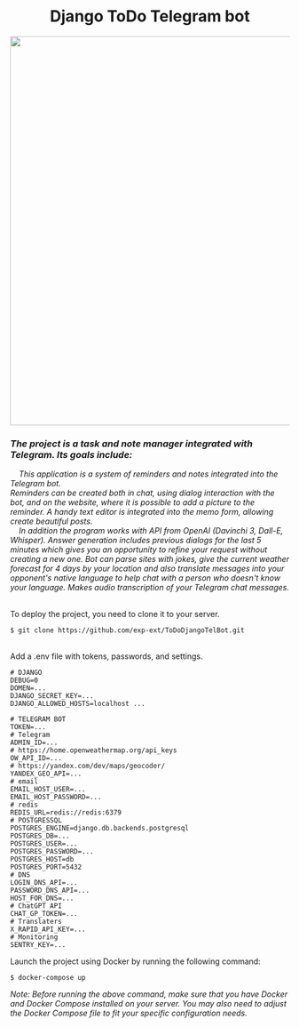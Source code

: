<h1 align="center">Django ToDo Telegram bot</h1>
<p align="center"><img src="https://github.com/exp-ext/GitProjects/blob/main/pythons.png" width="700" /></p>
<div><h3><em>The project is a task and note manager integrated with Telegram. Its goals include:</em></h3>
<p><em>&nbsp; &nbsp; This application is a system of reminders and notes integrated into the Telegram bot. </em><br /><em>Reminders can be created both in chat, using dialog interaction with the bot, and on the website, where it is possible to add a picture to the reminder. A handy text editor is integrated into the memo form, allowing</em><br /><em> create beautiful posts.</em><br /><em>&nbsp; &nbsp; In addition the program works with API from OpenAI (Davinchi 3, Dall-E, Whisper). Answer generation includes previous dialogs for the last 5 minutes which gives you an opportunity to refine your request without creating a new one. Bot can parse sites with jokes, give the current weather forecast for 4 days by your location and also translate messages into your opponent's native language to help chat with a person who doesn't know your language. Makes audio transcription of your Telegram chat messages.</em></p>
<div class="w-[30px] flex flex-col relative items-end">&nbsp;</div>
<div class="w-[30px] flex flex-col relative items-end">To deploy the project, you need to clone it to your server.&nbsp;</div>

```
$ git clone https://github.com/exp-ext/ToDoDjangoTelBot.git
```

<div class="w-[30px] flex flex-col relative items-end">&nbsp;</div>
<div class="w-[30px] flex flex-col relative items-end">Add a .env file with tokens, passwords, and settings.</div>

```
# DJANGO
DEBUG=0
DOMEN=...
DJANGO_SECRET_KEY=...
DJANGO_ALLOWED_HOSTS=localhost ...

# TELEGRAM BOT
TOKEN=...
# Telegram
ADMIN_ID=...
# https://home.openweathermap.org/api_keys
OW_API_ID=...
# https://yandex.com/dev/maps/geocoder/
YANDEX_GEO_API=...
# email
EMAIL_HOST_USER=...
EMAIL_HOST_PASSWORD=...
# redis
REDIS_URL=redis://redis:6379
# POSTGRESSQL
POSTGRES_ENGINE=django.db.backends.postgresql
POSTGRES_DB=...
POSTGRES_USER=...
POSTGRES_PASSWORD=...
POSTGRES_HOST=db
POSTGRES_PORT=5432
# DNS
LOGIN_DNS_API=...
PASSWORD_DNS_API=...
HOST_FOR_DNS=...
# ChatGPT API
CHAT_GP_TOKEN=...
# Translaters
X_RAPID_API_KEY=...
# Monitoring
SENTRY_KEY=...
```
<div class="w-[30px] flex flex-col relative items-end">Launch the project using Docker by running the following command:</div>

```
$ docker-compose up 
```

<p><em>Note: Before running the above command, make sure that you have Docker and Docker Compose installed on your server. You may also need to adjust the Docker Compose file to fit your specific configuration needs.</em></p>
<p>&nbsp;</p>
